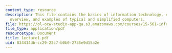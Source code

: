 ```yaml
---
content_type: resource
description: This file contains the basics of information technology, course objectives,
  overview, and examples of typical and simplified computers.
file: https://ol-ocw-studio-app-qa.s3.amazonaws.com/courses/15-561-information-technology-essentials-spring-2005/834414dbcc2922c7b0b02735e9d15a2e_lecture1.pdf
file_type: application/pdf
resourcetype: Document
title: lecture1.pdf
uid: 834414db-cc29-22c7-b0b0-2735e9d15a2e
---
```

